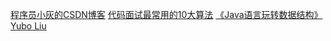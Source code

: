[程序员小灰的CSDN博客](https://blog.csdn.net/bjweimengshu)
[代码面试最常用的10大算法](https://www.csdn.net/article/2014-04-10/2819237-Top-10-Algorithms-for-Coding-Interview)
[《Java语言玩转数据结构》](https://github.com/liuyubobobo/Play-with-Data-Structures)
[Yubo Liu](https://github.com/liuyubobobo?tab=repositories)



